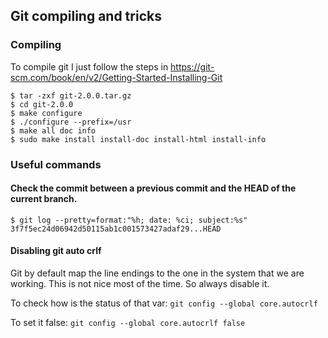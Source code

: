 ## Git compiling and tricks

### Compiling 
To compile git I just follow the steps in https://git-scm.com/book/en/v2/Getting-Started-Installing-Git

```
$ tar -zxf git-2.0.0.tar.gz
$ cd git-2.0.0
$ make configure
$ ./configure --prefix=/usr
$ make all doc info
$ sudo make install install-doc install-html install-info
```

### Useful commands

#### Check the commit between a previous commit and the HEAD of the current branch.

```$ git log --pretty=format:"%h; date: %ci; subject:%s" 3f7f5ec24d06942d50115ab1c001573427adaf29...HEAD```

#### Disabling git auto crlf
Git by default map the line endings to the one in the system that we are working. This is not nice most of the time. So always disable it.

To check how is the status of that var:
```git config --global core.autocrlf```

To set it false:
```git config --global core.autocrlf false ```
